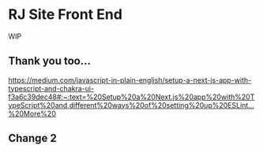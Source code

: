 # RJ Site Front End

WIP

## Thank you too...

https://medium.com/javascript-in-plain-english/setup-a-next-js-app-with-typescript-and-chakra-ui-f3a6c39dec48#:~:text=%20Setup%20a%20Next.js%20app%20with%20TypeScript%20and,different%20ways%20of%20setting%20up%20ESLint...%20More%20

## Change 2
